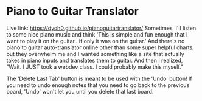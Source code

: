 # Piano to Guitar Translator
Live link: https://dyoh0.github.io/pianoguitartranslator/
Sometimes, I'll listen to some nice piano music and think 'This is simple and fun enough that I want to play it on the guitar...if only it was on the guitar.'  And there's no piano to guitar auto-translator online other than some super helpful charts, but they overwhelm me and I wanted something like a site that actually takes in piano inputs and translates them to guitar.  And then I realized, "Wait.  I JUST took a webdev class.  I could probably make this myself."

The 'Delete Last Tab' button is meant to be used with the 'Undo' button!  If you need to undo enough notes that you need to go back to the previous board, 'Undo' won't let you until you delete that last board.
